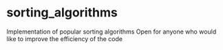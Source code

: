 # sorting_algorithms
Implementation of popular sorting algorithms
Open for anyone who would like to improve the efficiency of the code 
